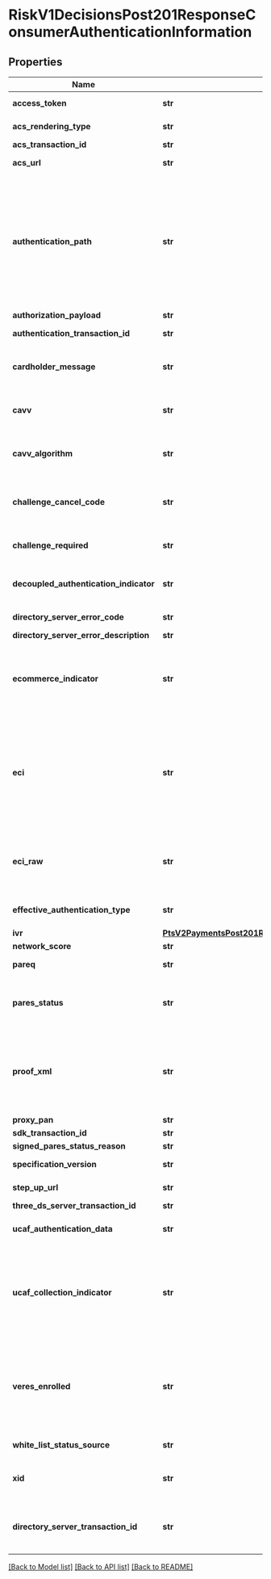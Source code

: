 # RiskV1DecisionsPost201ResponseConsumerAuthenticationInformation

## Properties
Name | Type | Description | Notes
------------ | ------------- | ------------- | -------------
**access_token** | **str** | JSON Web Token (JWT) used to authenticate the consumer with the authentication provider, such as, CardinalCommerce or Rupay. Note - Max Length of this field is 2048 characters.  | [optional] 
**acs_rendering_type** | **str** | Identifies the UI Type the ACS will use to complete the challenge. **NOTE**: Only available for App transactions using the Cardinal Mobile SDK.  | [optional] 
**acs_transaction_id** | **str** | Unique transaction identifier assigned by the ACS to identify a single transaction.  | [optional] 
**acs_url** | **str** | URL for the card-issuing bank’s authentication form that you receive when the card is enrolled. The value can be very large.  | [optional] 
**authentication_path** | **str** | Indicates what displays to the customer during the authentication process. This field can contain one of these values: - &#x60;ADS&#x60;: (Card not enrolled) customer prompted to activate the card during the checkout process. - &#x60;ATTEMPTS&#x60;: (Attempts processing) Processing briefly displays before the checkout process is completed. - &#x60;ENROLLED&#x60;: (Card enrolled) the card issuer’s authentication window displays. - &#x60;UNKNOWN&#x60;: Card enrollment status cannot be determined. - &#x60;NOREDIRECT&#x60;: (Card not enrolled, authentication unavailable, or error occurred) nothing displays to the customer.  The following values can be returned if you are using rules-based payer authentication. - &#x60;RIBA&#x60;: The card-issuing bank supports risk-based authentication, but whether the cardholder is likely to be challenged cannot be determined. - &#x60;RIBA_PASS&#x60;: The card-issuing bank supports risk-based authentication and it is likely that the cardholder will not be challenged to provide credentials, also known as _silent authentication_.  For details about possible values, see &#x60;pa_enroll_authentication_path&#x60; field description and \&quot;Rules-Based Payer Authentication\&quot; in [CyberSource Payer Authentication Using the SCMP API.] (https://apps.cybersource.com/library/documentation/dev_guides/Payer_Authentication_SCMP_API/html/)  | [optional] 
**authorization_payload** | **str** | The Base64 encoded JSON Payload of CB specific Authorization Values returned in the challenge Flow  | [optional] 
**authentication_transaction_id** | **str** | Payer authentication transaction identifier passed to link the check enrollment and validate authentication messages.  | [optional] 
**cardholder_message** | **str** | Text provided by the ACS/Issuer to Cardholder during a Frictionless or Decoupled transaction.The Issuer can provide information to Cardholder. For example, “Additional authentication is needed for this transaction, please contact (Issuer Name) at xxx-xxx-xxxx.”. The Issuing Bank can optionally support this value.  | [optional] 
**cavv** | **str** | Unique identifier generated by the card-issuing bank for Visa, American Express, JCB, Diners Club, and Discover transactions after the customer is authenticated. The value is in base64. When you request the card authorization service, CyberSource automatically converts the value, not the field name, to the format required by your payment processor.  | [optional] 
**cavv_algorithm** | **str** | Field that is returned only when the CAVV is generated, which occurs when paresStatus contains the values Y (successful authentication) or A (attempted authentication). If you use the ATOS processor, send the value of this field in the &#x60;cavv_algorithm&#x60; request field of the authorization service. This field contains one of these values: - &#x60;2&#x60;: Visa, American Express, JCB, Diners Club, and Discover - &#x60;3&#x60;: Mastercard  | [optional] 
**challenge_cancel_code** | **str** | An indicator as to why the transaction was canceled. Possible Values:  - &#x60;01&#x60;: Cardholder selected Cancel. - &#x60;02&#x60;: Reserved for future EMVCo use (values invalid until defined by EMVCo). - &#x60;03&#x60;: Transaction Timed Out—Decoupled Authentication - &#x60;04&#x60;: Transaction timed out at ACS—other timeouts - &#x60;05&#x60;: Transaction Timed out at ACS - First CReq not received by ACS - &#x60;06&#x60;: Transaction Error - &#x60;07&#x60;: Unknown - &#x60;08&#x60;: Transaction Timed Out at SDK  | [optional] 
**challenge_required** | **str** | Indicates whether a challenge is required in order to complete authentication. **Note** Regional mandates might determine that a challenge is required.  Possible values: - &#x60;Y&#x60;: Challenge required - &#x60;N&#x60;: Challenge not required **Note**  Used by the Hybrid integration.  | [optional] 
**decoupled_authentication_indicator** | **str** | Indicates whether the 3DS Requestor requests the ACS to utilize Decoupled Authentication and agrees to utilize Decoupled Authentication if the ACS confirms its use.  Possible Values:  Y - Decoupled Authentication is supported and preferred if challenge is necessary  N - Do not use Decoupled Authentication  **Default Value**: N  | [optional] 
**directory_server_error_code** | **str** | The directory server error code indicating a problem with this transaction. Note - Max Length of this field is typically 3 characters.  | [optional] 
**directory_server_error_description** | **str** | Directory server text and additional detail about the error for this transaction.  | [optional] 
**ecommerce_indicator** | **str** | Commerce indicator for cards not enrolled. This field contains one of these values: - &#x60;internet&#x60;: Card not enrolled, or card type not supported by payer authentication. No liability shift. - &#x60;js_attempted&#x60;: Card not enrolled, but attempt to authenticate is recorded. Liability shift. - &#x60;js_failure&#x60;: J/Secure directory service is not available. No liability shift. - &#x60;spa&#x60;: Mastercard card not enrolled in the SecureCode program. No liability shift. - &#x60;vbv_attempted&#x60;: Card not enrolled, but attempt to authenticate is recorded. Liability shift. - &#x60;vbv_failure&#x60;: For payment processor Barclays, Streamline, AIBMS, or FDC Germany, you receive this result if Visa’s directory service is not available. No liability shift.  | [optional] 
**eci** | **str** | Note This field applies only to non-U.S-issued cards.  For enroll, Numeric electronic commerce indicator (ECI) returned only for Visa, American Express, JCB, Diners Club, and Discover transactions when the card is not enrolled. For more information, see \&quot;Interpreting the Reply,\&quot; page 22.  If you are not using the CyberSource payment services, you must send this value to your payment processor in the subsequent request for card authorization. This field contains one of these values: - &#x60;06&#x60;: The card can be enrolled. Liability shift. - &#x60;07&#x60;: The card cannot be enrolled. No liability shift.  For validate, Numeric electronic commerce indicator (ECI) returned only for Visa, American Express, JCB, Diners Club, and Discover transactions. The field is absent when authentication fails. You must send this value to your payment processor in the subsequent request for card authorization. This field contains one of these values: - &#x60;05&#x60;: Successful authentication - &#x60;06&#x60;: Authentication attempted - &#x60;07&#x60;: Failed authentication (No response from the merchant because of a problem.)  | [optional] 
**eci_raw** | **str** | ECI value that can be returned for Visa, Mastercard, American Express, JCB, Diners Club, and Discover. The field is absent when authentication fails. If your payment processor is Streamline, you must pass the value of this field instead of the value of &#x60;eci&#x60; or &#x60;ucafCollectionIndicator&#x60;.  This field can contain one of these values: - &#x60;01&#x60;: Authentication attempted (Mastercard) - &#x60;02&#x60;: Successful authentication (Mastercard) - &#x60;05&#x60;: Successful authentication (Visa, American Express, JCB, Diners Club, and Discover) - &#x60;06&#x60;: Authentication attempted (Visa, American Express, JCB, Diners Club, and Discover)  | [optional] 
**effective_authentication_type** | **str** | This field describes the type of 3DS transaction flow that took place.  It can be one of three possible flows; CH - Challenge FR - Frictionless FD - Frictionless with delegation, (challenge not generated by the issuer but by the scheme on behalf of the issuer).  | [optional] 
**ivr** | [**PtsV2PaymentsPost201ResponseConsumerAuthenticationInformationIvr**](PtsV2PaymentsPost201ResponseConsumerAuthenticationInformationIvr.md) |  | [optional] 
**network_score** | **str** | The global score calculated by the CB scoring platform and returned to merchants.  | [optional] 
**pareq** | **str** | Payer authentication request (PAReq) message that you need to forward to the ACS. The value can be very large. The value is in base64.  | [optional] 
**pares_status** | **str** | Raw result of the authentication check. If you are configured for Asia, Middle East, and Africa Gateway Processing, you need to send the value of this field in your authorization request. This field can contain one of these values: - &#x60;A&#x60;: Proof of authentication attempt was generated. - &#x60;N&#x60;: Customer failed or canceled authentication. Transaction denied. - &#x60;U&#x60;: Authentication not completed regardless of the reason. - &#x60;Y&#x60;: Customer was successfully authenticated.  | [optional] 
**proof_xml** | **str** | Date and time of the enrollment check combined with the VEReq and VERes elements. If you ever need to show proof of enrollment checking, you may need to parse the string for the information required by the payment card company. The value can be very large. For details about possible values, see the &#x60;pa_enroll_proofxml&#x60; field description in [CyberSource Payer Authentication Using the SCMP API.] (https://apps.cybersource.com/library/documentation/dev_guides/Payer_Authentication_SCMP_API/html/) - For cards issued in the U.S. or Canada, Visa may require this data for specific merchant category codes. - For cards not issued in the U.S. or Canada, your bank may require this data as proof of enrollment checking for any payer authentication transaction that you re-present because of a chargeback.  | [optional] 
**proxy_pan** | **str** | Encrypted version of the card number used in the payer authentication request message.  | [optional] 
**sdk_transaction_id** | **str** | SDK unique transaction identifier that is generated on each new transaction.  | [optional] 
**signed_pares_status_reason** | **str** | Provides additional information as to why the PAResStatus has a specific value.  | [optional] 
**specification_version** | **str** | This field contains the 3D Secure version that was used to process the transaction. For example, 1.0.2 or 2.0.0.  | [optional] 
**step_up_url** | **str** | The fully qualified URL that the merchant uses to post a form to the cardholder in order to complete the Consumer Authentication transaction for the Cardinal Cruise API integration.  | [optional] 
**three_ds_server_transaction_id** | **str** | Unique transaction identifier assigned by the 3DS Server to identify a single transaction.  | [optional] 
**ucaf_authentication_data** | **str** | AAV is a unique identifier generated by the card-issuing bank for Mastercard Identity Check transactions after the customer is authenticated. The value is in base64. Include the data in the card authorization request.  | [optional] 
**ucaf_collection_indicator** | **str** | For enroll, Returned only for Mastercard transactions. Indicates that authentication is not required because the customer is not enrolled. Add the value of this field to the authorization field ucaf_collection_indicator. This field can contain these values: 0, 1.  For validate, Numeric electronic commerce indicator (ECI) returned only for Mastercard Identity Check transactions. The field is absent when authentication fails. You must send this value to your payment processor in the request for card authorization. This field contain one of these values: - &#x60;0&#x60;: Authentication data not collected, and customer authentication was not completed. - &#x60;1&#x60;: Authentication data not collected because customer authentication was not completed. - &#x60;2&#x60;: Authentication data collected because customer completed authentication.  | [optional] 
**veres_enrolled** | **str** | Result of the enrollment check. This field can contain one of these values: - &#x60;Y&#x60;: Card enrolled or can be enrolled; you must authenticate. Liability shift. - &#x60;N&#x60;: Card not enrolled; proceed with authorization. Liability shift. - &#x60;U&#x60;: Unable to authenticate regardless of the reason. No liability shift.  **Note** This field only applies to the Asia, Middle East, and Africa Gateway. If you are configured for this processor, you must send the value of this field in your authorization request.  The following value can be returned if you are using rules-based Payer Authentication: - &#x60;B&#x60;: Indicates that authentication was bypassed.  For details, see &#x60;pa_enroll_veres_enrolled&#x60; field description in [CyberSource Payer Authentication Using the SCMP API.] (https://apps.cybersource.com/library/documentation/dev_guides/Payer_Authentication_SCMP_API/html/)  | [optional] 
**white_list_status_source** | **str** | This data element will be populated by the system setting Whitelist Status. Possible Values: 01 - 3DS/ Server/ 02 – DS/03 - ACS  | [optional] 
**xid** | **str** | Transaction identifier generated by CyberSource for successful enrollment or validation checks. Use this value, which is in base64, to match an outgoing PAReq with an incoming PARes. CyberSource forwards the XID with the card authorization service to these payment processors in these cases: - Barclays - Streamline (when the **ecommerceIndicator**&#x60;&#x3D;spa&#x60;)  | [optional] 
**directory_server_transaction_id** | **str** | The Directory Server Transaction ID is generated by the Mastercard Directory Server during the authentication transaction and passed back to the merchant with the authentication results. For Cybersource Through Visanet Gateway: The value for this field corresponds to the following data in the TC 33 capture file3: Record: CP01 TCR7, Position: 114-149, Field: MC AVV Verification—Directory Server Transaction ID  | [optional] 

[[Back to Model list]](../README.md#documentation-for-models) [[Back to API list]](../README.md#documentation-for-api-endpoints) [[Back to README]](../README.md)


